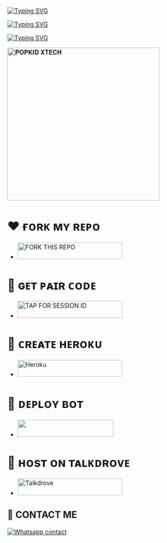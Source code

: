 [![Typing SVG](https://readme-typing-svg.herokuapp.com?font=Rockstar-ExtraBold&size=40&pause=1000&color=0000FF&center=true&vCenter=true&width=815&height=60&lines=🦋+▭+▬+▭+▬+▭+▬+▭+▬+▭+▬+▭+🐇)](https://git.io/typing-svg) 

<a href="https://git.io/typing-svg"><img src="https://readme-typing-svg.demolab.com?font=Black+Ops+One&size=100&pause=900&color=1BAFBAFF&center=true&width=1100&height=150&lines=POPKID-+XTECH+BOT" alt="Typing SVG" /></a>
  </p>



<a href="https://git.io/typing-svg"><img src="https://readme-typing-svg.demolab.com?font=Black+Ops+One&size=50&pause=1000&color=DAA520&center=true&width=910&height=100&lines=POPKID+XTECH+TEAM+;KEEP+USING+POPKID+MD" alt="Typing SVG" /></a>
  </p>
 
  
<a href="https://whatsapp.com/channel/0029VadQrNI8KMqo79BiHr3l">
 <img alt="𝐏𝐎𝐏𝐊𝐈𝐃 𝐗𝐓𝐄𝐂𝐇" height="350" src="https://files.catbox.moe/sqylj6.jpg"></a>
 

# ❤️ ғᴏʀᴋ ᴍʏ ʀᴇᴘᴏ
</a></p>
- <a href="https://github.com/Popkiddevs/POPKID-XTECH/fork"><img title="FORK THIS REPO" src="https://img.shields.io/badge/TAP TO FORK REPO-h?color=rgb(0, 255, 255)&style=for-the-badge&logo=porsche&logoColor=yellow" width="240" height="38.45"/></a></p>

# 🤍 ɢᴇᴛ ᴘᴀɪʀ ᴄᴏᴅᴇ
</a></p>
- <a href="https://popkid.vercel.app/"><img title="TAP FOR SESSION ID" src="https://img.shields.io/badge/LOG IN FOR SESSION ID-h?color=pink&style=for-the-badge&logo=porsche&logoColor=pink" width="240" height="38.45"/></a></p>

# 💝 ᴄʀᴇᴀᴛᴇ ʜᴇʀᴏᴋᴜ

</a></p>
- <a href='https://signup.heroku.com/' target="_silver"><img alt='Heroku' src='https://img.shields.io/badge/-𝐂𝐑𝐄𝐀𝐓𝐄 𝐀𝐂𝐂𝐎𝐔𝐍𝐓 𝐍𝐎𝐖-rgb(224, 255, 255)?style=for-the-badge&logo=ferrari&logoColor=pink' width="240" height="38.45"/></a>

# 🧡 ᴅᴇᴘʟᴏʏ ʙᴏᴛ
- <a align="center"><a href="https://tinyurl.com/bdcwe32d"> <img src="https://img.shields.io/badge/DEPLOY%20NOW-blue?style=for-the-badge&logo=porsche" width="220" height="38.45"/></a></p>

# 💝 ʜᴏsᴛ ᴏɴ ᴛᴀʟᴋᴅʀᴏᴠᴇ

</a></p>
- <a href='https://host.talkdrove.com/dashboard/select-bot/prepare-deployment?botId=53' target="_silver"><img alt='Talkdrove' src='https://img.shields.io/badge/-𝐓𝐀𝐋𝐊𝐃𝐑𝐎𝐕𝐄 𝐇𝐎𝐒𝐓𝐈𝐍𝐆-rgb(224, 255, 255)?style=for-the-badge&logo=ferrari&logoColor=orange' width="240" height="38.45"/></a>

## 💖 CONTACT ME
[![Whatsapp contact](https://img.shields.io/badge/Contact-Dev%20Popkid-25D366?style=for-the-badge&logo=whatsapp)](https://wa.me/+254111385747)
